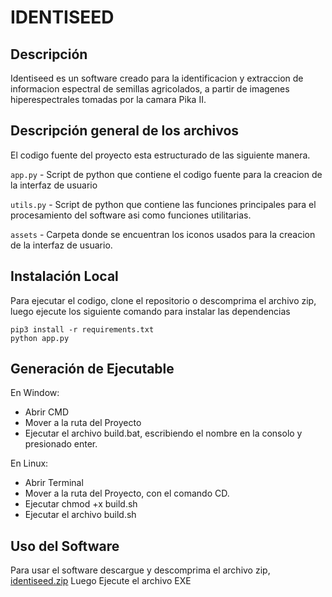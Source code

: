 # IDENTISEED
## Descripción
Identiseed es un software creado para la identificacion y extraccion de informacion espectral de semillas agricolados, a partir de imagenes hiperespectrales tomadas por la camara Pika II.

## Descripción general de los archivos
El codigo fuente del proyecto esta estructurado de las siguiente manera.

`app.py` - Script de python que contiene el codigo fuente para la creacion de la interfaz de usuario

`utils.py` - Script de python que contiene las funciones principales para el procesamiento del software asi como funciones utilitarias.

`assets` - Carpeta donde se encuentran los iconos usados para la creacion de la interfaz de usuario.


## Instalación Local

Para ejecutar el codigo, clone el repositorio o descomprima el archivo zip, luego ejecute los siguiente comando para instalar las dependencias

```
pip3 install -r requirements.txt
python app.py
```
## Generación de Ejecutable
En Window:
* Abrir CMD
* Mover a la ruta del Proyecto
* Ejecutar el archivo build.bat, escribiendo el nombre en la consolo y presionado enter.

En Linux:
* Abrir Terminal
* Mover a la ruta del Proyecto, con el comando CD.
* Ejecutar chmod +x build.sh
* Ejecutar el archivo build.sh

## Uso del Software
Para usar el software descargue y descomprima el archivo zip, [identiseed.zip](https://drive.google.com/file/d/1V7Zu9COu5CqKmV4Zaac4jvERatSyo_k_/view?usp=sharing)
Luego Ejecute el archivo EXE